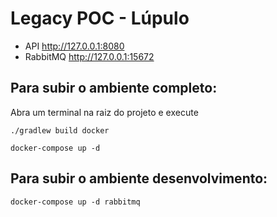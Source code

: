 # Legacy POC - Lúpulo

- API http://127.0.0.1:8080
- RabbitMQ http://127.0.0.1:15672

## Para subir o ambiente completo:
Abra um terminal na raiz do projeto e execute

`./gradlew build docker`

`docker-compose up -d`

## Para subir o ambiente desenvolvimento:
`docker-compose up -d rabbitmq`


